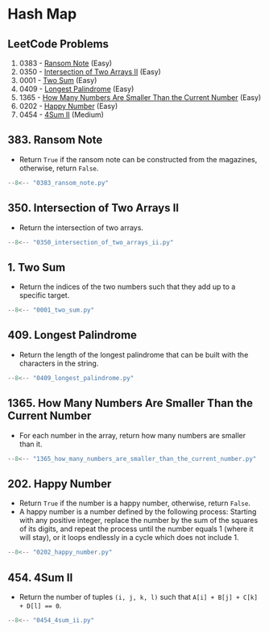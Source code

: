 # Hash Map

## LeetCode Problems

1. 0383 - [Ransom Note](https://leetcode.com/problems/ransom-note/) (Easy)
2. 0350 - [Intersection of Two Arrays II](https://leetcode.com/problems/intersection-of-two-arrays-ii/) (Easy)
3. 0001 - [Two Sum](https://leetcode.com/problems/two-sum/) (Easy)
4. 0409 - [Longest Palindrome](https://leetcode.com/problems/longest-palindrome/) (Easy)
5. 1365 - [How Many Numbers Are Smaller Than the Current Number](https://leetcode.com/problems/how-many-numbers-are-smaller-than-the-current-number/) (Easy)
6. 0202 - [Happy Number](https://leetcode.com/problems/happy-number/) (Easy)
7. 0454 - [4Sum II](https://leetcode.com/problems/4sum-ii/) (Medium)

## 383. Ransom Note

- Return `True` if the ransom note can be constructed from the magazines, otherwise, return `False`.

```python linenums="1"
--8<-- "0383_ransom_note.py"
```

## 350. Intersection of Two Arrays II

- Return the intersection of two arrays.

```python linenums="1"
--8<-- "0350_intersection_of_two_arrays_ii.py"
```

## 1. Two Sum

- Return the indices of the two numbers such that they add up to a specific target.

```python linenums="1"
--8<-- "0001_two_sum.py"
```

## 409. Longest Palindrome

- Return the length of the longest palindrome that can be built with the characters in the string.

```python linenums="1"
--8<-- "0409_longest_palindrome.py"
```

## 1365. How Many Numbers Are Smaller Than the Current Number

- For each number in the array, return how many numbers are smaller than it.

```python linenums="1"
--8<-- "1365_how_many_numbers_are_smaller_than_the_current_number.py"
```

## 202. Happy Number

- Return `True` if the number is a happy number, otherwise, return `False`.
- A happy number is a number defined by the following process: Starting with any positive integer, replace the number by the sum of the squares of its digits, and repeat the process until the number equals 1 (where it will stay), or it loops endlessly in a cycle which does not include 1.

```python linenums="1"
--8<-- "0202_happy_number.py"
```

## 454. 4Sum II

- Return the number of tuples `(i, j, k, l)` such that `A[i] + B[j] + C[k] + D[l] == 0`.

```python linenums="1"
--8<-- "0454_4sum_ii.py"
```
